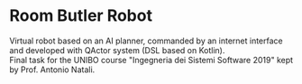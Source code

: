 # Room Butler Robot
Virtual robot based on an AI planner, commanded by an internet interface and developed with QActor system (DSL based on Kotlin).
<br>
Final task for the UNIBO course "Ingegneria dei Sistemi Software 2019" kept by Prof. Antonio Natali.
